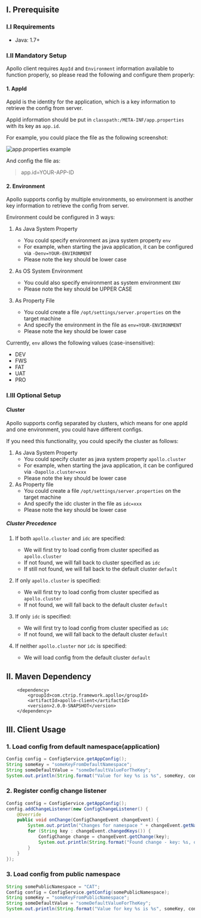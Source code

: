 ## I. Prerequisite

### I.I Requirements

* Java: 1.7+

### I.II Mandatory Setup
Apollo client requires `AppId` and `Environment` information available to function properly, so please read the following and configure them properly:

#### 1. AppId

AppId is the identity for the application, which is a key information to retrieve the config from server.

AppId information should be put in `classpath:/META-INF/app.properties` with its key as `app.id`.

For example, you could place the file as the following screenshot:

![app.properties example](doc/pic/app-id-location.png)

And config the file as:

> app.id=YOUR-APP-ID

#### 2. Environment

Apollo supports config by multiple environments, so environment is another key information to retrieve the config from server.

Environment could be configured in 3 ways:

1. As Java System Property
	* You could specify environment as java system property `env`
	* For example, when starting the java application, it can be configured via `-Denv=YOUR-ENVIRONMENT`
	* Please note the key should be lower case

2. As OS System Environment
	* You could also specify environment as system environment `ENV`
	* Please note the key should be UPPER CASE

3. As Property File
	* You could create a file `/opt/settings/server.properties` on the target machine
	* And specify the environment in the file as `env=YOUR-ENVIRONMENT`
	* Please note the key should be lower case

Currently, `env` allows the following values (case-insensitive):

* DEV
* FWS
* FAT
* UAT
* PRO

### I.III Optional Setup

#### Cluster

Apollo supports config separated by clusters, which means for one appId and one environment, you could have different configs.

If you need this functionality, you could specify the cluster as follows:

1. As Java System Property
	* You could specify cluster as java system property `apollo.cluster`
	* For example, when starting the java application, it can be configured via `-Dapollo.cluster=xxx`
	* Please note the key should be lower case
2. As Property file
	* You could create a file `/opt/settings/server.properties` on the target machine
	* And specify the idc cluster in the file as `idc=xxx`
	* Please note the key should be lower case

##### Cluster Precedence

1. If both `apollo.cluster` and `idc` are specified:
	* We will first try to load config from cluster specified as `apollo.cluster`
	* If not found, we will fall back to cluster specified as `idc`
	* If still not found, we will fall back to the default cluster `default`

2. If only `apollo.cluster` is specified:
	* We will first try to load config from cluster specified as `apollo.cluster`
	* If not found, we will fall back to the default cluster `default`

3. If only `idc` is specified:
	* We will first try to load config from cluster specified as `idc`
	* If not found, we will fall back to the default cluster `default`

4. If neither `apollo.cluster` nor `idc` is specified:
	* We will load config from the default cluster `default`

## II. Maven Dependency
		<dependency>
			<groupId>com.ctrip.framework.apollo</groupId>
			<artifactId>apollo-client</artifactId>
			<version>2.0.0-SNAPSHOT</version>
		</dependency>

## III. Client Usage

### 1. Load config from default namespace(application)
```java
Config config = ConfigService.getAppConfig();
String someKey = "someKeyFromDefaultNamespace";
String someDefaultValue = "someDefaultValueForTheKey";
System.out.println(String.format("Value for key %s is %s", someKey, config.getProperty(someKey, someDefaultValue)));
```

### 2. Register config change listener
```java
Config config = ConfigService.getAppConfig();
config.addChangeListener(new ConfigChangeListener() {
	@Override
	public void onChange(ConfigChangeEvent changeEvent) {
		System.out.println("Changes for namespace " + changeEvent.getNamespace());
		for (String key : changeEvent.changedKeys()) {
			ConfigChange change = changeEvent.getChange(key);
			System.out.println(String.format("Found change - key: %s, oldValue: %s, newValue: %s, changeType: %s", change.getPropertyName(), change.getOldValue(), change.getNewValue(), change.getChangeType()));
		}
	}
});
```

### 3. Load config from public namespace
```java
String somePublicNamespace = "CAT";
Config config = ConfigService.getConfig(somePublicNamespace);
String someKey = "someKeyFromPublicNamespace";
String someDefaultValue = "someDefaultValueForTheKey";
System.out.println(String.format("Value for key %s is %s", someKey, config.getProperty(someKey, someDefaultValue)));
```
